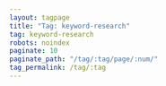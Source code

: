 ```yaml
---
layout: tagpage
title: "Tag: keyword-research"
tag: keyword-research
robots: noindex
paginate: 10
paginate_path: "/tag/:tag/page/:num/"
tag_permalink: /tag/:tag
---
```

